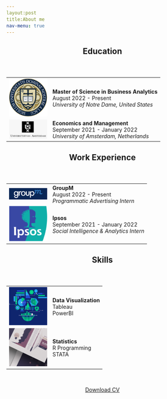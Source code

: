 ```yaml
---
layout:post
title:About me
nav-menu: true
---
```

<!-- Main -->
<div id="main" class="alt">

<!-- One -->
<section id="one">
	<div class="inner">

<!-- Content for  Button -->
<div id="Education">
<header class="major">
<h2>Education</h2>
</header>
				<table style="width:100%">
					<tr>
						<td style="text-align:center"><img src="../assets/images/education/notre_dame.png" alt=""  style="width:100px;"></td>
						<td style="vertical-align:left"><b>Master of Science in Business Analytics</b><br>
						August 2022 -  Present<br><i>University of Notre Dame, United States</i></td> 
					</tr>
					<tr>
						<td style="text-align:center"><img src="../assets/images/education/uva.png" alt=""  style="width:100px;"></td>
						<td style="vertical-align:left"><b>Economics and Management</b><br>
						September 2021 -  January 2022<br><i>University of Amsterdam, Netherlands</i></td> 
					</tr>					
				</table>
</div>
<div id="WorkExperience">
<header class="major">
<h2>Work Experience</h2>
</header>
				<table style="width:100%">
					<tr>
						<td style="text-align:middle"><img src="../assets/images/work/groupm.png" alt=""  style="width:100px;"></td>
						<td style="text-align:left"><b>GroupM</b><br>
						August 2022 -  Present<br><i>Programmatic Advertising Intern</i></td> 
					</tr>
					<tr>
						<td style="text-align:middle"><img src="../assets/images/work/ipsos.png" alt=""  style="width:100px;"></td>
						<td style="text-align:left"><b>Ipsos</b><br>
						September 2021 -  January 2022<br><i>Social Intelligence & Analytics Intern</i></td> 
					</tr>					
				</table>
</div>		
<div id="Skills">
<header class="major">
<h2>Skills</h2>
</header>
				<table style="width:100%">
					<tr>
						<td style="text-align:center"><img src="../assets/images/skills/dataviz.png" alt=""  style="width:100px;"></td>
						<td style="text-align:left"><b>Data Visualization</b><br>
						Tableau<br>PowerBI</td> 
					</tr>
					<tr>
						<td style="text-align:center"><img src="../assets/images/skills/stats.png" alt=""  style="width:100px;"></td>
						<td style="text-align:left"><b>Statistics</b><br>
						R Programming<br>STATA</td> 
					</tr>				
				</table>
</div>	

<br>		
<p style="color:black!important"><center><a href="../assets/CV.pdf" class="button icon fa-download" target="_blank">Download CV</a></center></p>

</div>	
</section>
